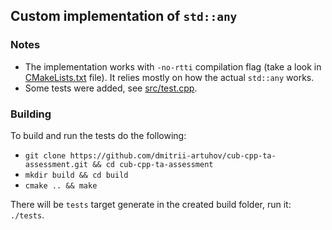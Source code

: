 ## Custom implementation of `std::any`

### Notes

- The implementation works with `-no-rtti` compilation flag (take a look in [CMakeLists.txt](./CMakeLists.txt) file). It relies mostly on how the actual `std::any` works.
- Some tests were added, see [src/test.cpp](./src/test.cpp).

### Building
To build and run the tests do the following:

- `git clone https://github.com/dmitrii-artuhov/cub-cpp-ta-assessment.git && cd cub-cpp-ta-assessment`
- `mkdir build && cd build`
- `cmake .. && make`

There will be `tests` target generate in the created build folder, run it: `./tests`.

